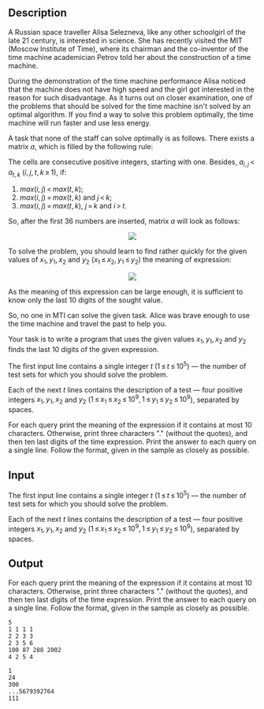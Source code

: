 ## Description

<div><p>A Russian space traveller Alisa Selezneva, like any other schoolgirl of the late 21 century, is interested in science. She has recently visited the MIT (Moscow Institute of Time), where its chairman and the co-inventor of the time machine academician Petrov told her about the construction of a time machine.</p><p>During the demonstration of the time machine performance Alisa noticed that the machine does not have high speed and the girl got interested in the reason for such disadvantage. As it turns out on closer examination, one of the problems that should be solved for the time machine isn't solved by an optimal algorithm. If you find a way to solve this problem optimally, the time machine will run faster and use less energy.</p><p>A task that none of the staff can solve optimally is as follows. There exists a matrix <span class="tex-span"><i>a</i></span>, which is filled by the following rule:</p><p>The cells are consecutive positive integers, starting with one. Besides, <span class="tex-span"><i>a</i><sub class="lower-index"><i>i</i>, <i>j</i></sub> &lt; <i>a</i><sub class="lower-index"><i>t</i>, <i>k</i></sub></span> (<span class="tex-span"><i>i</i>, <i>j</i>, <i>t</i>, <i>k</i> ≥ 1</span>), if:</p><ol> <li> <span class="tex-span"><i>max</i>(<i>i</i>, <i>j</i>) &lt; <i>max</i>(<i>t</i>, <i>k</i>)</span>; </li><li> <span class="tex-span"><i>max</i>(<i>i</i>, <i>j</i>) = <i>max</i>(<i>t</i>, <i>k</i>)</span> and <span class="tex-span"><i>j</i> &lt; <i>k</i></span>; </li><li> <span class="tex-span"><i>max</i>(<i>i</i>, <i>j</i>) = <i>max</i>(<i>t</i>, <i>k</i>)</span>, <span class="tex-span"><i>j</i> = <i>k</i></span> and <span class="tex-span"><i>i</i> &gt; <i>t</i></span>. </li></ol><p>So, after the first <span class="tex-span">36</span> numbers are inserted, matrix <span class="tex-span"><i>a</i></span> will look as follows:</p><center> <img class="tex-graphics" src="file://yHTblV0D.png" style="max-width: 100.0%;max-height: 100.0%;"> </center><p>To solve the problem, you should learn to find rather quickly for the given values of <span class="tex-span"><i>x</i><sub class="lower-index">1</sub>, <i>y</i><sub class="lower-index">1</sub>, <i>x</i><sub class="lower-index">2</sub></span> and <span class="tex-span"><i>y</i><sub class="lower-index">2</sub></span> (<span class="tex-span"><i>x</i><sub class="lower-index">1</sub> ≤ <i>x</i><sub class="lower-index">2</sub>, <i>y</i><sub class="lower-index">1</sub> ≤ <i>y</i><sub class="lower-index">2</sub></span>) the meaning of expression:</p><center class="tex-equation"><img align="middle" class="tex-formula" src="file://BfRiHFhA.png" style="max-width: 100.0%;max-height: 100.0%;"></center><p>As the meaning of this expression can be large enough, it is sufficient to know only the last <span class="tex-span">10</span> digits of the sought value.</p><p>So, no one in MTI can solve the given task. Alice was brave enough to use the time machine and travel the past to help you.</p><p>Your task is to write a program that uses the given values <span class="tex-span"><i>x</i><sub class="lower-index">1</sub>, <i>y</i><sub class="lower-index">1</sub>, <i>x</i><sub class="lower-index">2</sub></span> and <span class="tex-span"><i>y</i><sub class="lower-index">2</sub></span> finds the last <span class="tex-span">10</span> digits of the given expression.</p></div><div class="input-specification"><p>The first input line contains a single integer <span class="tex-span"><i>t</i></span> (<span class="tex-span">1 ≤ <i>t</i> ≤ 10<sup class="upper-index">5</sup></span>) — the number of test sets for which you should solve the problem. </p><p>Each of the next <span class="tex-span"><i>t</i></span> lines contains the description of a test — four positive integers <span class="tex-span"><i>x</i><sub class="lower-index">1</sub>, <i>y</i><sub class="lower-index">1</sub>, <i>x</i><sub class="lower-index">2</sub></span> and <span class="tex-span"><i>y</i><sub class="lower-index">2</sub></span> (<span class="tex-span">1 ≤ <i>x</i><sub class="lower-index">1</sub> ≤ <i>x</i><sub class="lower-index">2</sub> ≤ 10<sup class="upper-index">9</sup>, 1 ≤ <i>y</i><sub class="lower-index">1</sub> ≤ <i>y</i><sub class="lower-index">2</sub> ≤ 10<sup class="upper-index">9</sup></span>), separated by spaces.</p></div><div class="output-specification"><p>For each query print the meaning of the expression if it contains at most <span class="tex-span">10</span> characters. Otherwise, print three characters "<span class="tex-font-style-tt">.</span>" (without the quotes), and then ten last digits of the time expression. Print the answer to each query on a single line. Follow the format, given in the sample as closely as possible.</p></div>

## Input

<p>The first input line contains a single integer <span class="tex-span"><i>t</i></span> (<span class="tex-span">1 ≤ <i>t</i> ≤ 10<sup class="upper-index">5</sup></span>) — the number of test sets for which you should solve the problem. </p><p>Each of the next <span class="tex-span"><i>t</i></span> lines contains the description of a test — four positive integers <span class="tex-span"><i>x</i><sub class="lower-index">1</sub>, <i>y</i><sub class="lower-index">1</sub>, <i>x</i><sub class="lower-index">2</sub></span> and <span class="tex-span"><i>y</i><sub class="lower-index">2</sub></span> (<span class="tex-span">1 ≤ <i>x</i><sub class="lower-index">1</sub> ≤ <i>x</i><sub class="lower-index">2</sub> ≤ 10<sup class="upper-index">9</sup>, 1 ≤ <i>y</i><sub class="lower-index">1</sub> ≤ <i>y</i><sub class="lower-index">2</sub> ≤ 10<sup class="upper-index">9</sup></span>), separated by spaces.</p>

## Output

<p>For each query print the meaning of the expression if it contains at most <span class="tex-span">10</span> characters. Otherwise, print three characters "<span class="tex-font-style-tt">.</span>" (without the quotes), and then ten last digits of the time expression. Print the answer to each query on a single line. Follow the format, given in the sample as closely as possible.</p>





```input1
5
1 1 1 1
2 2 3 3
2 3 5 6
100 87 288 2002
4 2 5 4

```




```output1
1
24
300
...5679392764
111

```


